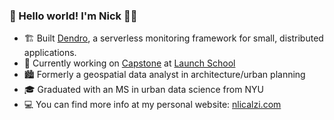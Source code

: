 <!--
**nlicalzi/nlicalzi** is a ✨ _special_ ✨ repository because its `README.md` (this file) appears on your GitHub profile.

Here are some ideas to get you started:

- 🔭 I’m currently working on Capstone at Launch School
- 🌱 I’m currently learning ...
- 👯 I’m looking to collaborate on ...
- 🤔 I’m looking for help with ...
- 💬 Ask me about ...
- 📫 How to reach me: ...
- 😄 Pronouns: he/him
- ⚡ Fun fact: ...
-->

### 👋 Hello world! I'm Nick 👨🏽

- 🏗   Built [Dendro](https://github.com/dendro-naap), a serverless monitoring framework for small, distributed applications.
- 🔭   Currently working on [Capstone](https://launchschool.com/capstone) at [Launch School](https://launchschool.com/)
- 🏙   Formerly a geospatial data analyst in architecture/urban planning
- 🎓   Graduated with an MS in urban data science from NYU
- 💻   You can find more info at my personal website: [nlicalzi.com](https://nlicalzi.com)
